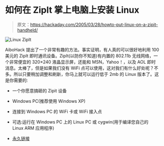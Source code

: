 # 如何在 ZipIt 掌上电脑上安装 Linux

> 原文：<https://hackaday.com/2005/03/28/howto-put-linux-on-a-zipit-handheld/>

![Linux ZipIt](img/37baae90a99c30f1390230542f5974c3.png)

AiboHack 提出了一个非常有趣的方法。事实证明，有人真的可以很好地利用 100 美元的 ZipIt 即时通讯设备。ZipIt(以防你不知道)有内置的 802.11b 无线网络，一个非常便宜的 320×240 液晶显示屏，还能和 MSN，Yahoo！，以及 AOL 即时消息。太棒了，但是如果我们没有 WiFi 点可以使用，这对我们有什么好处呢？不多。所以只要稍加调整和刷新，你马上就可以运行低于 2mb 的 Linux 版本了。这是你需要的:

*   一个你愿意搞砸的 Zipit 设备

*   Windows PC(推荐使用 Windows XP)

*   连接到 Windows PC 的 WiFi 卡或 WiFi 接入点

*   可选:运行在 Windows PC 上的 Linux PC 或 cygwin(用于编译您自己的 Linux ARM 应用程序)

*   [永久链接](http://www.aibohack.com/zipit/reflash.htm)